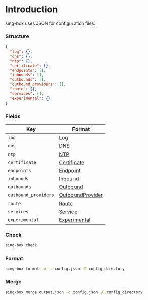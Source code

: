 # Introduction

sing-box uses JSON for configuration files.

### Structure

```json
{
  "log": {},
  "dns": {},
  "ntp": {},
  "certificate": {},
  "endpoints": [],
  "inbounds": [],
  "outbounds": [],
  "outbound_providers": [],
  "route": {},
  "services": [],
  "experimental": {}
}
```

### Fields

| Key                  | Format                          |
|----------------------|---------------------------------|
| `log`                | [Log](./log/)                   |
| `dns`                | [DNS](./dns/)                   |
| `ntp`                | [NTP](./ntp/)                   |
| `certificate`        | [Certificate](./certificate/)   |
| `endpoints`          | [Endpoint](./endpoint/)         |
| `inbounds`           | [Inbound](./inbound/)           |
| `outbounds`          | [Outbound](./outbound/)         |
| `outbound_providers` | [OutboundProvider](./provider)  |
| `route`              | [Route](./route/)               |
| `services`           | [Service](./service/)           |
| `experimental`       | [Experimental](./experimental/) |

### Check

```bash
sing-box check
```

### Format

```bash
sing-box format -w -c config.json -D config_directory
```

### Merge

```bash
sing-box merge output.json -c config.json -D config_directory
```